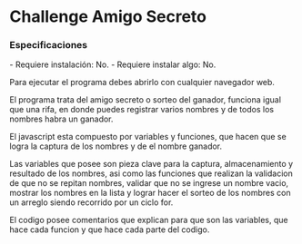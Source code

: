 <h1> Challenge Amigo Secreto </h1>
<h3> Especificaciones </h3> 
- Requiere instalación: No.
- Requiere instalar algo: No.

Para ejecutar el programa debes abrirlo con cualquier navegador web.

El programa trata del amigo secreto o sorteo del ganador, funciona igual que una rifa, en donde puedes registrar varios nombres y de todos los nombres habra un ganador.

El javascript esta compuesto por variables y funciones, que hacen que se logra la captura de los nombres y de el nombre ganador.

Las variables que posee son pieza clave para la captura, almacenamiento y resultado de los nombres, asi como las funciones que realizan la validacion de que no se repitan nombres,
validar que no se ingrese un nombre vacio, mostrar los nombres en la lista y lograr hacer el sorteo de los nombres con un arreglo siendo recorrido por un ciclo for.

El  codigo posee comentarios que explican para que son las variables, que hace cada funcion y que hace cada parte del codigo.
